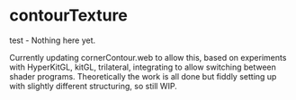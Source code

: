 # contourTexture
test - Nothing here yet.

Currently updating cornerContour.web to allow this, based on experiments with HyperKitGL, kitGL, trilateral, integrating to allow switching between shader programs.
Theoretically the work is all done but fiddly setting up with slightly different structuring, so still WIP.
